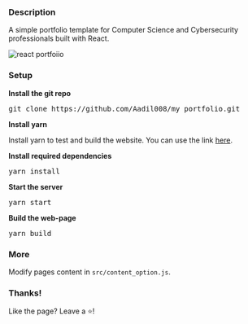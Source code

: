 ### Description

A simple portfolio template for Computer Science and Cybersecurity professionals built with React. 

![react portfoiio](src/assets/images/page.gif)

### Setup

**Install the git repo**

<pre>git clone https://github.com/Aadil008/my_portfolio.git</pre>

**Install yarn**

Install yarn to test and build the website. You can use the link [here](https://classic.yarnpkg.com/lang/en/docs/install/#windows-stable).
 
**Install required dependencies**

<pre>yarn install</pre>

**Start the server**

<pre>yarn start</pre>

**Build the web-page**

<pre>yarn build</pre>

### More

Modify pages content in  `src/content_option.js`.

### Thanks!

Like the page? Leave a ⭐! 
